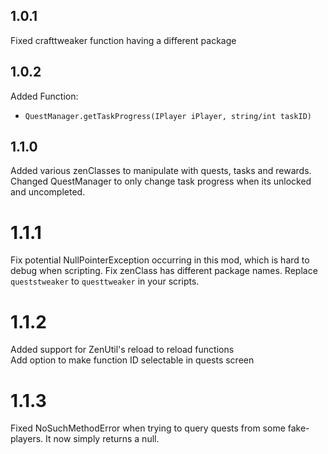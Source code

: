 ## 1.0.1
Fixed crafttweaker function having a different package
## 1.0.2
Added Function: 
- `QuestManager.getTaskProgress(IPlayer iPlayer, string/int taskID)`  
## 1.1.0
Added various zenClasses to manipulate with quests, tasks and rewards.  
Changed QuestManager to only change task progress when its unlocked and uncompleted.  
# 1.1.1
Fix potential NullPointerException occurring in this mod, which is hard to debug when scripting.
Fix zenClass has different package names. Replace `queststweaker` to `questtweaker` in your scripts.
# 1.1.2
Added support for ZenUtil's reload to reload functions  
Add option to make function ID selectable in quests screen  
# 1.1.3  
Fixed NoSuchMethodError when trying to query quests from some fake-players. It now simply returns a null.  